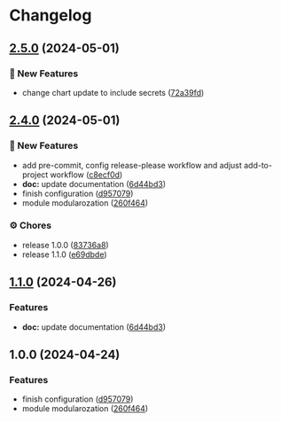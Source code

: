 # Changelog

## [2.5.0](https://github.com/GersonRS/modern-gitops-stack-module-metallb/compare/v2.4.0...v2.5.0) (2024-05-01)


### 🚀 New Features

* change chart update to include secrets ([72a39fd](https://github.com/GersonRS/modern-gitops-stack-module-metallb/commit/72a39fd85141065f4f57b45656f185a9bae3c9b5))

## [2.4.0](https://github.com/GersonRS/modern-gitops-stack-module-metallb/compare/v2.3.0...v2.4.0) (2024-05-01)


### 🚀 New Features

* add pre-commit, config release-please workflow and adjust add-to-project workflow ([c8ecf0d](https://github.com/GersonRS/modern-gitops-stack-module-metallb/commit/c8ecf0d7084d38c03f5e45a01eb395fa4042f1da))
* **doc:** update documentation ([6d44bd3](https://github.com/GersonRS/modern-gitops-stack-module-metallb/commit/6d44bd37b16a548bd373e8a77e1d56ba2d841a9e))
* finish configuration ([d957079](https://github.com/GersonRS/modern-gitops-stack-module-metallb/commit/d9570790e4513c2e42a9f37a768a10c1a16eb97a))
* module modularozation ([260f464](https://github.com/GersonRS/modern-gitops-stack-module-metallb/commit/260f4645b35bde180f880a323ee9cfeeddee7fb6))


### ⚙️ Chores

* release 1.0.0 ([83736a8](https://github.com/GersonRS/modern-gitops-stack-module-metallb/commit/83736a8c2577924b5af5111a9193165246cf6701))
* release 1.1.0 ([e69dbde](https://github.com/GersonRS/modern-gitops-stack-module-metallb/commit/e69dbdefb4b77f347497673671297eba22755d29))

## [1.1.0](https://github.com/GersonRS/modern-gitops-stack-module-metallb/compare/v1.0.0...v1.1.0) (2024-04-26)


### Features

* **doc:** update documentation ([6d44bd3](https://github.com/GersonRS/modern-gitops-stack-module-metallb/commit/6d44bd37b16a548bd373e8a77e1d56ba2d841a9e))

## 1.0.0 (2024-04-24)


### Features

* finish configuration ([d957079](https://github.com/GersonRS/modern-gitops-stack-module-metallb/commit/d9570790e4513c2e42a9f37a768a10c1a16eb97a))
* module modularozation ([260f464](https://github.com/GersonRS/modern-gitops-stack-module-metallb/commit/260f4645b35bde180f880a323ee9cfeeddee7fb6))
